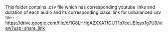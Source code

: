 This folder contains .csv file which has corresponding youtube links and duration of each audio and its corresponding class.
link for unbalanced csv file : https://drive.google.com/file/d/1G8LHHgA2XXATfGUT1p7ceUBIqyx1g7U9/view?usp=share_link
